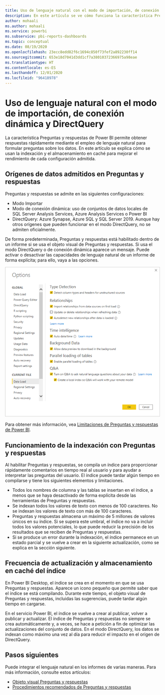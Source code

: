 ```yaml
---
title: Uso de lenguaje natural con el modo de importación, de conexión dinámica y DirectQuery
description: En este artículo se ve cómo funciona la característica Preguntas y respuestas con los diferentes tipos de orígenes de datos disponibles en Power BI. También se examinan los conceptos de indexación y almacenamiento en caché.
author: mohaali
ms.author: mohaali
ms.service: powerbi
ms.subservice: pbi-reports-dashboards
ms.topic: conceptual
ms.date: 08/19/2020
ms.openlocfilehash: 23ecc8edd82f6c1694c850f73fef2a892230ff14
ms.sourcegitcommit: 653e18d7041d3dd1cf7a38010372366975a98eae
ms.translationtype: HT
ms.contentlocale: es-ES
ms.lasthandoff: 12/01/2020
ms.locfileid: "96418978"
---
```

# <a name="use-natural-language-with-import-live-connect-and-direct-query"></a>Uso de lenguaje natural con el modo de importación, de conexión dinámica y DirectQuery

La característica Preguntas y respuestas de Power BI permite obtener respuestas rápidamente mediante el empleo de lenguaje natural para formular preguntas sobre los datos. En este artículo se explica cómo se usan la indexación y el almacenamiento en caché para mejorar el rendimiento de cada configuración admitida.

## <a name="what-data-sources-are-supported-in-qa"></a>Orígenes de datos admitidos en Preguntas y respuestas

Preguntas y respuestas se admite en las siguientes configuraciones:

- Modo Importar
- Modo de conexión dinámica: uso de conjuntos de datos locales de SQL Server Analysis Services, Azure Analysis Services o Power BI
- DirectQuery: Azure Synapse, Azure SQL y SQL Server 2019. Aunque hay otros orígenes que pueden funcionar en el modo DirectQuery, no se admiten oficialmente.

De forma predeterminada, Preguntas y respuestas está habilitado dentro de un informe si se usa el objeto visual de Preguntas y respuestas. Si usa el modo DirectQuery o de conexión dinámica aparece un mensaje. Puede activar o desactivar las capacidades de lenguaje natural de un informe de forma explícita; para ello, vaya a las opciones.

![Opciones de escritorio de Preguntas y respuestas](media/qna-desktop-options.png)

Para obtener más información, vea [Limitaciones de Preguntas y respuestas de Power BI](q-and-a-limitations.md).

## <a name="how-does-indexing-work-with-qa"></a>Funcionamiento de la indexación con Preguntas y respuestas

Al habilitar Preguntas y respuestas, se compila un índice para proporcionar rápidamente comentarios en tiempo real al usuario y para ayudar a interpretar las preguntas del usuario. El índice puede tardar algún tiempo en compilarse y tiene los siguientes elementos y limitaciones.

- Todos los nombres de columna y las tablas se insertan en el índice, a menos que se haya desactivado de forma explícita desde las herramientas de Preguntas y respuestas.
- Se indexan todos los valores de texto con menos de 100 caracteres. No se indexan los valores de texto con más de 100 caracteres. 
- Preguntas y respuestas almacena un máximo de 5 millones de valores únicos en su índice. Si se supera este umbral, el índice no va a incluir todos los valores potenciales, lo que puede reducir la precisión de los resultados que se reciben de Preguntas y respuestas.
- Si se produce un error durante la indexación, el índice permanece en un estado parcial y se vuelve a crear en la siguiente actualización, como se explica en la sección siguiente.

## <a name="how-often-is-the-index-refreshed-and-cached"></a>Frecuencia de actualización y almacenamiento en caché del índice

En Power BI Desktop, el índice se crea en el momento en que se usa Preguntas y respuestas. Aparece un icono pequeño que permite saber que el índice se está compilando. Durante este tiempo, el objeto visual de Preguntas y respuestas, incluidas las sugerencias, puede tardar algún tiempo en cargarse.

En el servicio Power BI, el índice se vuelve a crear al publicar, volver a publicar y actualizar. El índice de Preguntas y respuestas no siempre se crea automáticamente y, a veces, se hace a petición a fin de optimizar las actualizaciones del conjunto de datos. En el modo DirectQuery, los datos se indexan como máximo una vez al día para reducir el impacto en el origen de DirectQuery.

## <a name="next-steps"></a>Pasos siguientes

Puede integrar el lenguaje natural en los informes de varias maneras. Para más información, consulte estos artículos:

* [Objeto visual Preguntas y respuestas](../visuals/power-bi-visualization-q-and-a.md)
* [Procedimientos recomendados de Preguntas y respuestas](q-and-a-best-practices.md)
